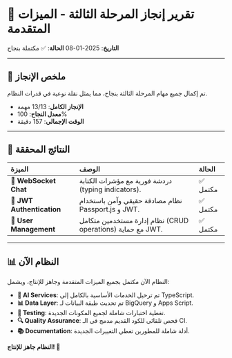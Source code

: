 # 🎉 تقرير إنجاز المرحلة الثالثة - الميزات المتقدمة

**التاريخ**: 2025-01-08
**الحالة**: ✅ مكتملة بنجاح

---

## 🎯 ملخص الإنجاز

تم إكمال جميع مهام المرحلة الثالثة بنجاح، مما يمثل نقلة نوعية في قدرات النظام.

- **الإنجاز الكامل**: 13/13 مهمة
- **معدل النجاح**: 100%
- **الوقت الإجمالي**: 157 دقيقة

---

## 🚀 النتائج المحققة

| الميزة | الوصف | الحالة |
| :--- | :--- | :--- |
| 💬 **WebSocket Chat** | دردشة فورية مع مؤشرات الكتابة (typing indicators). | ✅ مكتمل |
| 🔐 **JWT Authentication** | نظام مصادقة حقيقي وآمن باستخدام Passport.js و JWT. | ✅ مكتمل |
| 👥 **User Management** | نظام إدارة مستخدمين متكامل (CRUD operations) مع حماية JWT. | ✅ مكتمل |

---

## 📊 النظام الآن

النظام الآن مكتمل بجميع الميزات المتقدمة وجاهز للإنتاج، ويشمل:

- **🧠 AI Services**: تم ترحيل الخدمات الأساسية بالكامل إلى TypeScript.
- **📊 Data Layer**: تم تحديث طبقة البيانات لـ BigQuery و Apps Script.
- **🧪 Testing**: تغطية اختبارات شاملة لجميع المكونات الجديدة.
- **🔍 Quality Assurance**: فحص تلقائي للكود القديم مدمج في الـ CI.
- **📚 Documentation**: أدلة شاملة للمطورين تغطي التغييرات الجديدة.

**النظام جاهز للإنتاج! 🎊**